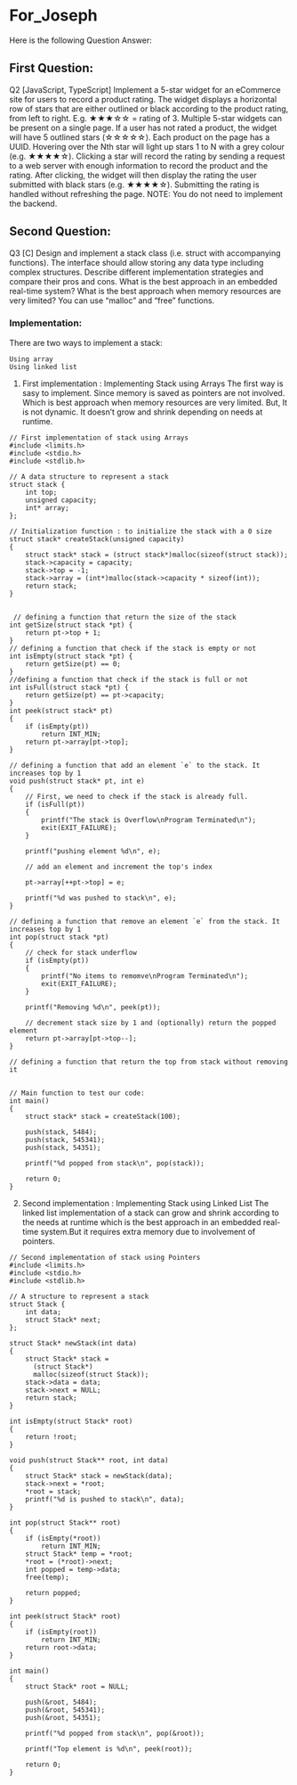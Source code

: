 # For_Joseph

Here is the following Question Answer:
## First Question:
Q2 [JavaScript, TypeScript] Implement a 5-star widget for an eCommerce site for users to record a
product rating. The widget displays a horizontal row of stars that are either outlined or black according to
the product rating, from left to right. E.g. ★★★☆☆ = rating of 3. Multiple 5-star widgets can be present on a
single page. If a user has not rated a product, the widget will have 5 outlined stars (☆☆☆☆☆). Each product
on the page has a UUID. Hovering over the Nth star will light up stars 1 to N with a grey colour (e.g. ★★★★☆).
Clicking a star will record the rating by sending a request to a web server with enough information to record
the product and the rating. After clicking, the widget will then display the rating the user submitted with
black stars (e.g. ★★★★☆). Submitting the rating is handled without refreshing the page.
NOTE: You do not need to implement the backend.

## Second Question:

Q3 [C] Design and implement a stack class (i.e. struct with accompanying functions). The interface should
allow storing any data type including complex structures. Describe different implementation strategies and
compare their pros and cons. What is the best approach in an embedded real-time system? What is the
best approach when memory resources are very limited? You can use “malloc” and “free” functions.

### Implementation: 
There are two ways to implement a stack: 

    Using array
    Using linked list
 1. First implementation : Implementing Stack using Arrays
 The first way is sasy to implement. Since memory is saved as pointers are not involved. Which is best approach when memory resources are very limited.
 But, It is not dynamic. It doesn’t grow and shrink depending on needs at runtime.

````
// First implementation of stack using Arrays
#include <limits.h>
#include <stdio.h>
#include <stdlib.h>
 
// A data structure to represent a stack
struct stack {
    int top;
    unsigned capacity;
    int* array;
};
 
// Initialization function : to initialize the stack with a 0 size
struct stack* createStack(unsigned capacity)
{
    struct stack* stack = (struct stack*)malloc(sizeof(struct stack));
    stack->capacity = capacity;
    stack->top = -1;
    stack->array = (int*)malloc(stack->capacity * sizeof(int));
    return stack;
}
 

 // defining a function that return the size of the stack
int getSize(struct stack *pt) {
    return pt->top + 1;
}
// defining a function that check if the stack is empty or not
int isEmpty(struct stack *pt) {
    return getSize(pt) == 0;
}
//defining a function that check if the stack is full or not
int isFull(struct stack *pt) {
    return getSize(pt) == pt->capacity;
}
int peek(struct stack* pt)
{
    if (isEmpty(pt))
        return INT_MIN;
    return pt->array[pt->top];
}
 
// defining a function that add an element `e` to the stack. It increases top by 1
void push(struct stack* pt, int e)
{
    // First, we need to check if the stack is already full. 
    if (isFull(pt))
    {
        printf("The stack is Overflow\nProgram Terminated\n");
        exit(EXIT_FAILURE);
    }
 
    printf("pushing element %d\n", e);
 
    // add an element and increment the top's index
    
    pt->array[++pt->top] = e;
    
    printf("%d was pushed to stack\n", e);
}
 
// defining a function that remove an element `e` from the stack. It increases top by 1
int pop(struct stack *pt)
{
    // check for stack underflow
    if (isEmpty(pt))
    {
        printf("No items to remomve\nProgram Terminated\n");
        exit(EXIT_FAILURE);
    }
 
    printf("Removing %d\n", peek(pt));
 
    // decrement stack size by 1 and (optionally) return the popped element
    return pt->array[pt->top--];
}
 
// defining a function that return the top from stack without removing it

 
// Main function to test our code:
int main()
{
    struct stack* stack = createStack(100);
 
    push(stack, 5484);
    push(stack, 545341);
    push(stack, 54351);
 
    printf("%d popped from stack\n", pop(stack));
 
    return 0;
}
````

 2. Second implementation : Implementing Stack using Linked List
The linked list implementation of a stack can grow and shrink according to the needs at runtime which is the best approach in an embedded real-time system.But it requires extra memory due to involvement of pointers. 


````
// Second implementation of stack using Pointers
#include <limits.h>
#include <stdio.h>
#include <stdlib.h>
 
// A structure to represent a stack
struct Stack {
    int data;
    struct Stack* next;
};
 
struct Stack* newStack(int data)
{
    struct Stack* stack =
      (struct Stack*)
      malloc(sizeof(struct Stack));
    stack->data = data;
    stack->next = NULL;
    return stack;
}
 
int isEmpty(struct Stack* root)
{
    return !root;
}
 
void push(struct Stack** root, int data)
{
    struct Stack* stack = newStack(data);
    stack->next = *root;
    *root = stack;
    printf("%d is pushed to stack\n", data);
}
 
int pop(struct Stack** root)
{
    if (isEmpty(*root))
        return INT_MIN;
    struct Stack* temp = *root;
    *root = (*root)->next;
    int popped = temp->data;
    free(temp);
 
    return popped;
}
 
int peek(struct Stack* root)
{
    if (isEmpty(root))
        return INT_MIN;
    return root->data;
}
 
int main()
{
    struct Stack* root = NULL;
 
    push(&root, 5484);
    push(&root, 545341);
    push(&root, 54351);
 
    printf("%d popped from stack\n", pop(&root));
 
    printf("Top element is %d\n", peek(root));
 
    return 0;
}
````
